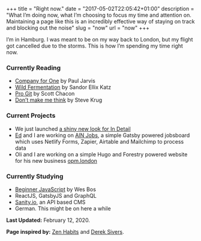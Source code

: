 +++
title = "Right now."
date = "2017-05-02T22:05:42+01:00"
description = "What I’m doing now, what I’m choosing to focus my time and attention on. Maintaining a page like this is an incredibly effective way of staying on track and blocking out the noise"
slug = "now"
url = "now"
+++

I’m in Hamburg. I was meant to be on my way back to London, but my flight got cancelled due to the storms. This is how I’m spending my time right now.

### Currently Reading

- [Company for One](https://www.goodreads.com/book/show/37570605-company-of-one) by Paul Jarvis
- [Wild Fermentation](https://www.goodreads.com/book/show/109800.Wild_Fermentation?ac=1&from_search=true&qid=lMMKTFuhua&rank=1) by Sandor Ellix Katz
- [Pro Git](https://www.goodreads.com/book/show/6518085-pro-git) by Scott Chacon
- [Don’t make me think](https://www.goodreads.com/book/show/41009404-dont-make-me-think) by Steve Krug

### Current Projects

- We just launched [a shiny new look for In Detail](https://indtl.com/)
- [Ed](https://twitter.com/Ed_Stephens_1) and I are working on [AIN Jobs](https://www.jobs.angelinvestmentnetwork.co.uk/), a simple Gatsby powered jobsboard which uses Netlify Forms, Zapier, Airtable and Mailchimp to process data
- Oli and I are working on a simple Hugo and Forestry powered website for his new business [opm.london](https://opm.london/)

### Currently Studying

- [Beginner JavaScript](https://beginnerjavascript.com/) by Wes Bos
- ReactJS, GatsbyJS and GraphQL
- [Sanity.io](https://www.sanity.io/), an API based CMS
- German. This might be on here a while

**Last Updated:** February 12, 2020.

**Page inspired by:** [Zen Habits](https://zenhabits.net/now/) and [Derek Sivers](https://nownownow.com/about).
